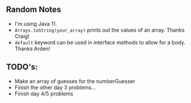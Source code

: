 ## Random Notes

- I'm using Java 11.
- `Arrays.toString(your_array)` prints out the values of an array. Thanks Craig!
- `default` keyword can be used in interface methods to allow for a body. Thanks Arden!

## TODO's:

- Make an array of guesses for the numberGuesser
- Finish the other day 3 problems...
- Finish day 4/5 problems
